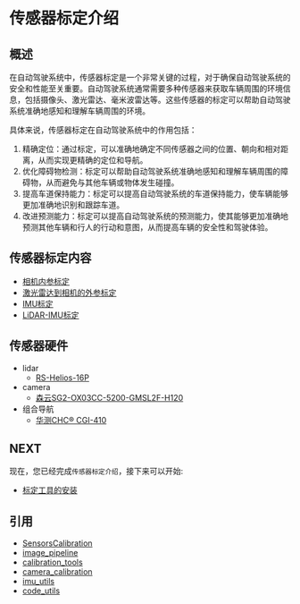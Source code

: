 # 传感器标定介绍

## 概述
在自动驾驶系统中，传感器标定是一个非常关键的过程，对于确保自动驾驶系统的安全和性能至关重要。自动驾驶系统通常需要多种传感器来获取车辆周围的环境信息，包括摄像头、激光雷达、毫米波雷达等。这些传感器的标定可以帮助自动驾驶系统准确地感知和理解车辆周围的环境。

具体来说，传感器标定在自动驾驶系统中的作用包括：

1. 精确定位：通过标定，可以准确地确定不同传感器之间的位置、朝向和相对距离，从而实现更精确的定位和导航。
2. 优化障碍物检测：标定可以帮助自动驾驶系统准确地感知和理解车辆周围的障碍物，从而避免与其他车辆或物体发生碰撞。
3. 提高车道保持能力：标定可以提高自动驾驶系统的车道保持能力，使车辆能够更加准确地识别和跟踪车道。
4. 改进预测能力：标定可以提高自动驾驶系统的预测能力，使其能够更加准确地预测其他车辆和行人的行动和意图，从而提高车辆的安全性和驾驶体验。


## 传感器标定内容

- [相机内参标定](./camera%E5%86%85%E5%8F%82%E6%A0%87%E5%AE%9A.md)
- [激光雷达到相机的外参标定](./LiDAR-camera%E6%A0%87%E5%AE%9A.md)
- [IMU标定](./IMU%E6%A0%87%E5%AE%9A.md)
- [LiDAR-IMU标定](./LiDAR-IMU%E6%A0%87%E5%AE%9A.md)

## 传感器硬件

- lidar 
    - [RS-Helios-16P](https://www.robosense.cn/rslidar/RS-Helios)
- camera
    - [森云SG2-OX03CC-5200-GMSL2F-H120](https://www.sensing-world.com/productinfo/913484.html)
- 组合导航
    - [华测CHC® CGI-410](https://www.huace.cn/product/product_show/467)

## NEXT
现在，您已经完成`传感器标定介绍`，接下来可以开始:

- [标定工具的安装](./%E6%A0%87%E5%AE%9A%E5%B7%A5%E5%85%B7%E5%AE%89%E8%A3%85.md) 

## 引用

- [SensorsCalibration](https://github.com/PJLab-ADG/SensorsCalibration)
- [image_pipeline](https://github.com/ros-perception/image_pipeline)
- [calibration_tools](https://github.com/autocore-ai/calibration_tools)
- [camera_calibration](https://navigation.ros.org/tutorials/docs/camera_calibration.html)
- [imu_utils](https://github.com/gaowenliang/imu_utils)
- [code_utils](https://github.com/gaowenliang/code_utils)

